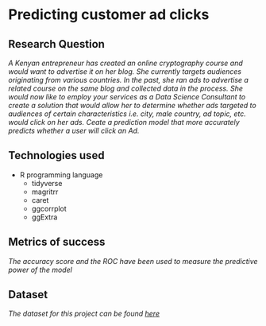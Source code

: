 # Predicting customer ad clicks

## Research Question

*A Kenyan entrepreneur has created an online cryptography course and would want to advertise it on her blog. She currently targets audiences originating from various countries. In the past, she ran ads to advertise a related course on the same blog and collected data in the process. She would now like to employ your services as a Data Science Consultant to create a solution that would allow her to determine whether ads targeted to audiences of certain characteristics i.e. city, male country, ad topic, etc. would click on her ads. Ceate a prediction model that more accurately predicts whether a user will click an Ad.*

## Technologies used
- R programming language
  - tidyverse
  - magritrr
  - caret
  - ggcorrplot
  - ggExtra
  
## Metrics of success
*The accuracy score and the ROC have been used to measure the predictive power of the model*
 
## Dataset
*The dataset for this project can be found [here](https://drive.google.com/file/d/1K5qJaKsMGRpkj_zxdc9kYwsct_LfDuMv/view?usp=sharing)*
